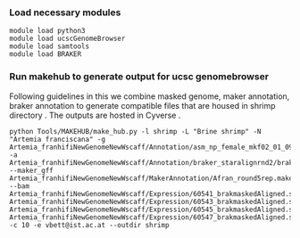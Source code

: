 ### Load necessary modules
```
module load python3
module load ucscGenomeBrowser
module load samtools
module load BRAKER
```

### Run makehub to generate output for ucsc genomebrowser
Following guidelines in this we combine masked genome, maker annotation, braker annotation to generate compatible files that are housed in shrimp directory [](https://github.com/Gaius-Augustus/MakeHub). The outputs are hosted in Cyverse [](https://user.cyverse.org/).
```
python Tools/MAKEHUB/make_hub.py -l shrimp -L "Brine shrimp" -N "Artemia franciscana" -g Artemia_franhifiNewGenomeNewWscaff/Annotation/asm_np_female_mkf02_01_09_2023_renamed_final_fin_wscaff.fa.masked -a Artemia_franhifiNewGenomeNewWscaff/Annotation/braker_staralignrnd2/braker_filconagatwgenes_isoORF3_sup100compgen.gtf --maker_gff Artemia_franhifiNewGenomeNewWscaff/MakerAnnotation/Afran_round5rep.maker.output/Afran_round5rep.all.maker.gff --bam Artemia_franhifiNewGenomeNewWscaff/Expression/60541_brakmaskedAligned.sortedByCoord.out.bam Artemia_franhifiNewGenomeNewWscaff/Expression/60543_brakmaskedAligned.sortedByCoord.out.bam Artemia_franhifiNewGenomeNewWscaff/Expression/60545_brakmaskedAligned.sortedByCoord.out.bam Artemia_franhifiNewGenomeNewWscaff/Expression/60547_brakmaskedAligned.sortedByCoord.out.bam -c 10 -e vbett@ist.ac.at --outdir shrimp
```
